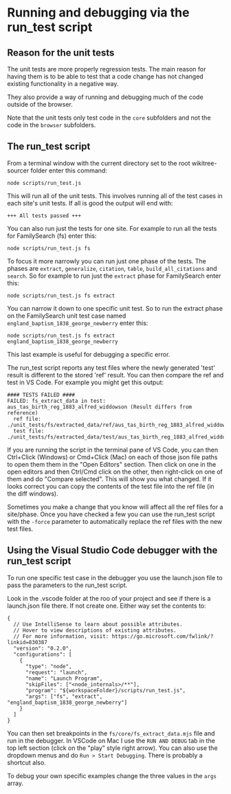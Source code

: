 # Running and debugging via the run_test script

## Reason for the unit tests

The unit tests are more properly regression tests. The main reason for having them is to be able to test that a code change has not changed existing functionality in a negative way.

They also provide a way of running and debugging much of the code outside of the browser.

Note that the unit tests only test code in the `core` subfolders and not the code in the `browser` subfolders.

## The run_test script

From a terminal window with the current directory set to the root wikitree-sourcer folder enter this command:

`node scripts/run_test.js`

This will run all of the unit tests. This involves running all of the test cases in each site's unit tests. If all is good the output will end with:

```+++ All tests passed +++```

You can also run just the tests for one site. For example to run all the tests for FamilySearch (fs) enter this:

`node scripts/run_test.js fs`

To focus it more narrowly you can run just one phase of the tests. The phases are `extract`, `generalize`, `citation`, `table`, `build_all_citations` and `search`.
So for example to run just the `extract` phase for FamilySearch enter this:

`node scripts/run_test.js fs extract`

You can narrow it down to one specific unit test. So to run the extract phase on the FamilySearch unit test case named `england_baptism_1838_george_newberry` enter this:

`node scripts/run_test.js fs extract england_baptism_1838_george_newberry`

This last example is useful for debugging a specific error.

The run_test script reports any test files where the newly generated 'test' result is different to the stored 'ref' result. You can then compare the ref and test in VS Code. For example you might get this output:

```
#### TESTS FAILED ####
FAILED: fs_extract_data in test: aus_tas_birth_reg_1883_alfred_widdowson (Result differs from reference)
  ref file: ./unit_tests/fs/extracted_data/ref/aus_tas_birth_reg_1883_alfred_widdowson.json
  test file: ./unit_tests/fs/extracted_data/test/aus_tas_birth_reg_1883_alfred_widdowson.json
```
If you are running the script in the terminal pane of VS Code, you can then Ctrl+Click (Windows) or Cmd+Click (Mac) on each of those json file paths to open them them in the "Open Editors" section. Then click on one in the open editors and then Ctrl/Cmd click on the other, then right-click on one of them and do "Compare selected". This will show you what changed. If it looks correct you can copy the contents of the test file into the ref file (in the diff windows).

Sometimes you make a change that you know will affect all the ref files for a site/phase. Once you have checked a few you can use the run_test script with the `-force` parameter to automatically replace the ref files with the new test files.

## Using the Visual Studio Code debugger with the run_test script

To run one specific test case in the debugger you use the launch.json file to pass the parameters to the run_test script.

Look in the .vscode folder at the roo of your project and see if there is a launch.json file there. If not create one. Either way set the contents to:

```
{
  // Use IntelliSense to learn about possible attributes.
  // Hover to view descriptions of existing attributes.
  // For more information, visit: https://go.microsoft.com/fwlink/?linkid=830387
  "version": "0.2.0",
  "configurations": [
    {
      "type": "node",
      "request": "launch",
      "name": "Launch Program",
      "skipFiles": ["<node_internals>/**"],
      "program": "${workspaceFolder}/scripts/run_test.js",
      "args": ["fs", "extract", "england_baptism_1838_george_newberry"]
    }
  ]
}
```
You can then set breakpoints in the `fs/core/fs_extract_data.mjs` file and run in the debugger. In VSCode on Mac I use the `RUN AND DEBUG` tab in the top left section (click on the "play" style right arrow). You can also use the dropdown menus and do `Run > Start Debugging`. There is probably a shortcut also.

To debug your own specific examples change the three values in the `args` array.


